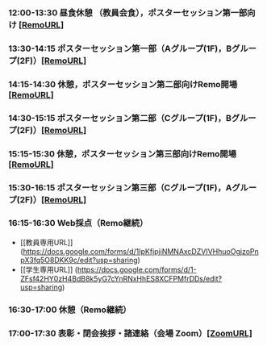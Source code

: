 ### 12:00-13:30	昼食休憩 （教員会食），ポスターセッション第一部向け [[RemoURL]](https://live.remo.co/e/1-a1fb2f)
### 13:30-14:15	ポスターセッション第一部（Aグループ(1F)，Bグループ(2F)）[[RemoURL]](https://live.remo.co/e/1-a1fb2f)
### 14:15-14:30	休憩，ポスターセッション第二部向けRemo開場 [[RemoURL]](https://live.remo.co/e/OqMerbL1C)
### 14:30-15:15	ポスターセッション第二部（Cグループ(1F)，Bグループ(2F)）[[RemoURL]](https://live.remo.co/e/OqMerbL1C)
### 15:15-15:30	休憩，ポスターセッション第三部向けRemo開場 [[RemoURL]](https://live.remo.co/e/3-c1fa2f)
### 15:30-16:15	ポスターセッション第三部（Cグループ(1F)，Aグループ(2F)）[[RemoURL]](https://live.remo.co/e/3-c1fa2f)
### 16:15-16:30	Web採点（Remo継続）
- [[教員専用URL]] (https://docs.google.com/forms/d/1IpKfjpjiNMNAxcDZVIVHhuoOgjzoPnpX3fq5O8DKK9c/edit?usp=sharing)
- [[学生専用URL]] (https://docs.google.com/forms/d/1-ZFsf42HY0zH4BdB8k5yG7cYnRNxHhES8XCFPMfrDDs/edit?usp=sharing)

### 16:30-17:00	休憩（Remo継続）
### 17:00-17:30	表彰・閉会挨拶・諸連絡（会場 Zoom）[[ZoomURL]](https://us02web.zoom.us/meeting/register/tZAvfuuvpzkvEtEMJp7a8sJcYG1RIJZaMrdf)
